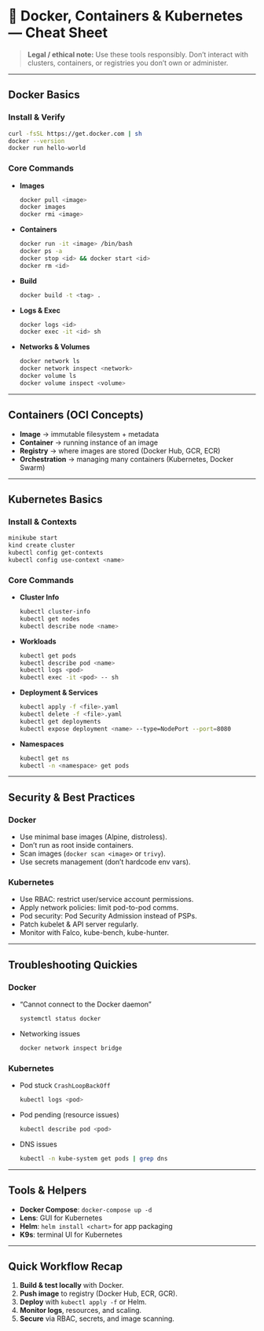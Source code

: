 # 🐳 Docker, Containers & Kubernetes — Cheat Sheet

> **Legal / ethical note:** Use these tools responsibly. Don’t interact with clusters, containers, or registries you don’t own or administer.

---

## Docker Basics

### Install & Verify
```bash
curl -fsSL https://get.docker.com | sh
docker --version
docker run hello-world
```

### Core Commands
- **Images**
  ```bash
  docker pull <image>
  docker images
  docker rmi <image>
  ```
- **Containers**
  ```bash
  docker run -it <image> /bin/bash
  docker ps -a
  docker stop <id> && docker start <id>
  docker rm <id>
  ```
- **Build**
  ```bash
  docker build -t <tag> .
  ```
- **Logs & Exec**
  ```bash
  docker logs <id>
  docker exec -it <id> sh
  ```
- **Networks & Volumes**
  ```bash
  docker network ls
  docker network inspect <network>
  docker volume ls
  docker volume inspect <volume>
  ```

---

## Containers (OCI Concepts)
- **Image** → immutable filesystem + metadata  
- **Container** → running instance of an image  
- **Registry** → where images are stored (Docker Hub, GCR, ECR)  
- **Orchestration** → managing many containers (Kubernetes, Docker Swarm)  

---

## Kubernetes Basics

### Install & Contexts
```bash
minikube start
kind create cluster
kubectl config get-contexts
kubectl config use-context <name>
```

### Core Commands
- **Cluster Info**
  ```bash
  kubectl cluster-info
  kubectl get nodes
  kubectl describe node <name>
  ```
- **Workloads**
  ```bash
  kubectl get pods
  kubectl describe pod <name>
  kubectl logs <pod>
  kubectl exec -it <pod> -- sh
  ```
- **Deployment & Services**
  ```bash
  kubectl apply -f <file>.yaml
  kubectl delete -f <file>.yaml
  kubectl get deployments
  kubectl expose deployment <name> --type=NodePort --port=8080
  ```
- **Namespaces**
  ```bash
  kubectl get ns
  kubectl -n <namespace> get pods
  ```

---

## Security & Best Practices

### Docker
- Use minimal base images (Alpine, distroless).  
- Don’t run as root inside containers.  
- Scan images (`docker scan <image>` or `trivy`).  
- Use secrets management (don’t hardcode env vars).  

### Kubernetes
- Use RBAC: restrict user/service account permissions.  
- Apply network policies: limit pod-to-pod comms.  
- Pod security: Pod Security Admission instead of PSPs.  
- Patch kubelet & API server regularly.  
- Monitor with Falco, kube-bench, kube-hunter.  

---

## Troubleshooting Quickies

### Docker
- “Cannot connect to the Docker daemon”  
  ```bash
  systemctl status docker
  ```
- Networking issues  
  ```bash
  docker network inspect bridge
  ```

### Kubernetes
- Pod stuck `CrashLoopBackOff`  
  ```bash
  kubectl logs <pod>
  ```
- Pod pending (resource issues)  
  ```bash
  kubectl describe pod <pod>
  ```
- DNS issues  
  ```bash
  kubectl -n kube-system get pods | grep dns
  ```

---

## Tools & Helpers
- **Docker Compose**: `docker-compose up -d`  
- **Lens**: GUI for Kubernetes  
- **Helm**: `helm install <chart>` for app packaging  
- **K9s**: terminal UI for Kubernetes  

---

## Quick Workflow Recap
1. **Build & test locally** with Docker.  
2. **Push image** to registry (Docker Hub, ECR, GCR).  
3. **Deploy** with `kubectl apply -f` or Helm.  
4. **Monitor logs**, resources, and scaling.  
5. **Secure** via RBAC, secrets, and image scanning.  
